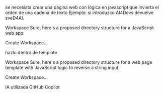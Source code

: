 se necesiata crear una página web con lógica en javascript que invierta el orden de una cadena de texto.Ejemplo: si introduzco AI4Devs devuelve sveD4AI.

Workspace
Sure, here's a proposed directory structure for a JavaScript web app:

Create Workspace...

hazlo dentro de template

Workspace
Sure, here's a proposed directory structure for a web page template with JavaScript logic to reverse a string input:

Create Workspace...

IA utilizada GitHub Copilot